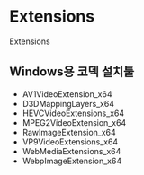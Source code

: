 # Extensions
Extensions

## Windows용 코덱 설치툴
- AV1VideoExtension_x64
- D3DMappingLayers_x64
- HEVCVideoExtensions_x64
- MPEG2VideoExtension_x64
- RawImageExtension_x64
- VP9VideoExtensions_x64
- WebMediaExtensions_x64
- WebpImageExtension_x64

